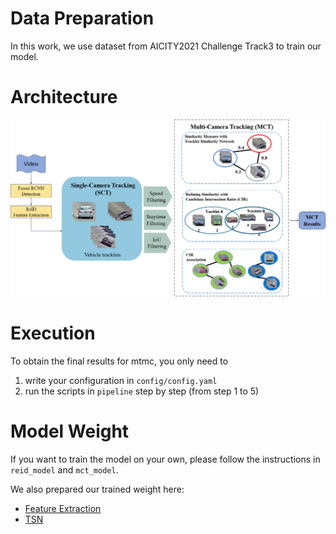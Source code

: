 # Data Preparation

In this work, we use dataset from AICITY2021 Challenge Track3 to train our model.

# Architecture

![](https://github.com/apie0419/MTMC2021/blob/master/figures/architecture.png)

# Execution

To obtain the final results for mtmc, you only need to 

1. write your configuration in `config/config.yaml`
2. run the scripts in `pipeline` step by step (from step 1 to 5)

# Model Weight

If you want to train the  model on your own, please follow the instructions in `reid_model` and `mct_model`.

We also prepared our trained weight here: 

- [Feature Extraction](https://drive.google.com/file/d/1v7H9KJRmlAFgdK-Z_LALBHlrMPbjysbz/view?usp=sharing)
- [TSN](https://drive.google.com/file/d/1qOA2poE5ppKGjY34YASuI8gqB78WUvW4/view?usp=sharing)
